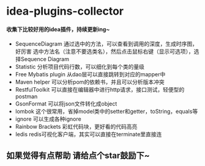 # idea-plugins-collector
#### 收集下比较好用的idea插件，持续更新ing~
- SequenceDiagram
通过选中的方法，可以查看到调用的深度，生成时序图，好厉害
选中方法名（注意不要选类名），然后点击鼠标右键（显示可选项），选择Sequence Diagram
- Statistic 
分析项目代码行数，可以细化到每个类的量级
- Free Mybatis plugin
从dao层可以直接跳转到对应的mapper中
- Maven helper
可以分析pom的依赖书，并且可以分析版本冲突
- RestfulToolkit
可以直接在编辑器中进行http请求，接口测试，轻便型的postman
- GsonFormat
可以将json文件转化成object
- lombok
这个很常用，省掉model类中的setter和getter，toString，equals等
- ignore
可以生成各种ignore
- Rainbow Brackets
彩虹代码块，更好看的代码高亮
- Iedis
redis可视化客户端，其实可以直接在terminate里直接连

## 如果觉得有点帮助 请给点个star鼓励下~
